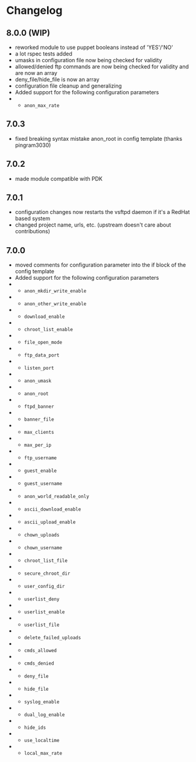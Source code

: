 # Changelog
## 8.0.0 (WIP)
* reworked module to use puppet booleans instead of 'YES'/'NO'
* a lot rspec tests added
* umasks in configuration file now being checked for validity
* allowed/denied ftp commands are now being checked for validity and are now an array
* deny\_file/hide\_file is now an array
* configuration file cleanup and generalizing
* Added support for the following configuration parameters
* * ``anon_max_rate``
## 7.0.3
* fixed breaking syntax mistake anon\_root in config template (thanks pingram3030)

## 7.0.2
* made module compatible with PDK

## 7.0.1
* configuration changes now restarts the vsftpd daemon if it's a RedHat based system
* changed project name, urls, etc. (upstream doesn't care about contributions)

## 7.0.0
* moved comments for configuration parameter into the if block of the config template
* Added support for the following configuration parameters
* * ``anon_mkdir_write_enable``
* * ``anon_other_write_enable``
* * ``download_enable``
* * ``chroot_list_enable``
* * ``file_open_mode``
* * ``ftp_data_port``
* * ``listen_port``
* * ``anon_umask``
* * ``anon_root``
* * ``ftpd_banner``
* * ``banner_file``
* * ``max_clients``
* * ``max_per_ip``
* * ``ftp_username``
* * ``guest_enable``
* * ``guest_username``
* * ``anon_world_readable_only``
* * ``ascii_download_enable``
* * ``ascii_upload_enable``
* * ``chown_uploads``
* * ``chown_username``
* * ``chroot_list_file``
* * ``secure_chroot_dir``
* * ``user_config_dir``
* * ``userlist_deny``
* * ``userlist_enable``
* * ``userlist_file``
* * ``delete_failed_uploads``
* * ``cmds_allowed``
* * ``cmds_denied``
* * ``deny_file``
* * ``hide_file``
* * ``syslog_enable``
* * ``dual_log_enable``
* * ``hide_ids``
* * ``use_localtime``
* * ``local_max_rate``
